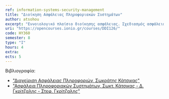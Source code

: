 ```yaml
---
ref: information-systems-security-management
title: "Διοίκηση Ασφάλειας Πληροφοριακών Συστημάτων"
author: atsohou
excerpt: "Εννοιολογικό πλαίσιο διοίκησης ασφάλειας. Σχεδιασμός ασφάλειας: προσεγγίσεις και ανάλυση επικινδυνότητας. Μέθοδοι και εργαλεία λογισμικού για την ανάλυση επικινδυνότητας (CRAMM, OCTAVE, SBA analysis). Πρότυπα διακυβέρνησης ασφάλειας. Πλαίσια, οδηγίες και πιστοποιήσεις για την διοίκηση ασφάλειας πληροφοριακών συστημάτων (ISO 27001, ISO 27002, NIST SP 800-30, κ.ά.) Επιθεώρηση ασφάλειας πληροφοριακών συστημάτων. Πολιτικές ασφάλειας. Σκοπός, δομή και περιεχόμενα οργανωσιακών πολιτικών ασφάλειας. Παραδείγματα γενικευμένων και εξειδικευμένων πολιτικών ασφάλειας. Διαχείριση Περιστατικών Ασφάλειας. Σχεδιασμός για τη διαχείριση περιστατικών ασφάλειας, βήματα αντιμετώπισης περιστατικών ασφάλειας. Επιχειρησιακή συνέχεια και σχέδιο ανάκαμψης από καταστροφή. Ενημερότητα ασφάλειας. Ο Γενικός Κανονισμός για την Προστασία Δεδομένων. Ανάλυση αντικτύπου για την  προστασία δεδομένων. Μέθοδοι και εργαλεία λογισμικού για την υλοποίηση ανάλυσης αντικτύπου παραβίασης προσωπικών δεδομένων. Μέτρηση ασφάλειας πληροφοριών."
uri: "https://opencourses.ionio.gr/courses/DDI126/"
code: ΗΥ360
semester: 8
type: "I"
hours: 4
extra:
ects: 5
---
```



Βιβλιογραφία: 
  - ["Διαχείριση Ασφάλειας Πληροφοριών, Σωκράτης Κάτσικας"](https://service.eudoxus.gr/search/#a/id:41958212/0)
  - ["Ασφάλεια Πληροφοριακών Συστημάτων, Σωκτ. Κάτσικας - Δ. Γκρίτζαλης - Στεφ. Γκρίτζαλης"](https://service.eudoxus.gr/search/#a/id:2165/0)
  
  
